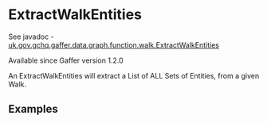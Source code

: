# ExtractWalkEntities
See javadoc - [uk.gov.gchq.gaffer.data.graph.function.walk.ExtractWalkEntities](ref://../../javadoc/gaffer/uk/gov/gchq/gaffer/data/graph/function/walk/ExtractWalkEntities.html)

Available since Gaffer version 1.2.0

An ExtractWalkEntities will extract a List of ALL Sets of Entities, from a given Walk.

## Examples

